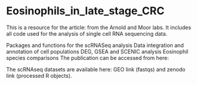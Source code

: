 # Eosinophils_in_late_stage_CRC
This is a resource for the article: from the Arnold and Moor labs. It includes all code used for the analysis of single cell RNA sequencing data.

Packages and functions for the scRNASeq analysis
Data integration and annotation of cell populations
DEG, GSEA and SCENIC analysis
Eosinophil species comparisons
The publication can be accessed from here:

The scRNAseq datasets are available here: GEO link (fastqs) and zenodo link (processed R objects).
